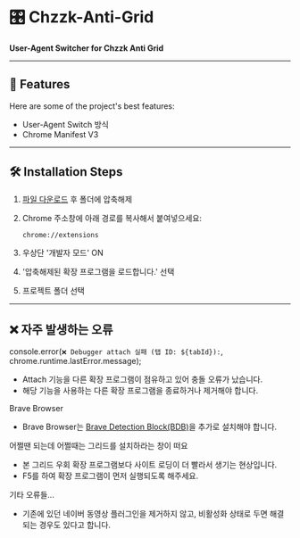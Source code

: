 # 🎛️ Chzzk-Anti-Grid

**User-Agent Switcher for Chzzk Anti Grid**

---

## 🧐 Features

Here are some of the project's best features:

- User-Agent Switch 방식
- Chrome Manifest V3

---

## 🛠️ Installation Steps

1. [파일 다운로드](https://github.com/RRRF0214/chzzk-anti-grid/archive/refs/heads/main.zip) 후 폴더에 압축해제  
2. Chrome 주소창에 아래 경로를 복사해서 붙여넣으세요:

    ```
    chrome://extensions
    ```

3. 우상단 '개발자 모드' ON  
4. '압축해제된 확장 프로그램을 로드합니다.' 선택  
5. 프로젝트 폴더 선택  

---

## ❌ 자주 발생하는 오류

console.error(`❌ Debugger attach 실패 (탭 ID: ${tabId}):`, chrome.runtime.lastError.message);
- Attach 기능을 다른 확장 프로그램이 점유하고 있어 충돌 오류가 났습니다.
- 해당 기능을 사용하는 다른 확장 프로그램을 종료하거나 제거해야 합니다.

Brave Browser
- Brave Browser는 [Brave Detection Block(BDB)](https://chromewebstore.google.com/detail/brave-detection-block/ckkhcgikplgdginlidcaomgjahmddjgb)을 추가로 설치해야 합니다.

어쩔땐 되는데 어쩔때는 그리드를 설치하라는 창이 떠요
- 본 그리드 우회 확장 프로그램보다 사이트 로딩이 더 빨라서 생기는 현상입니다.
- F5를 하여 확장 프로그램이 먼저 실행되도록 해주세요.

기타 오류들...
- 기존에 있던 네이버 동영상 플러그인을 제거하지 않고, 비활성화 상태로 두면 해결되는 경우도 있다고 합니다.
